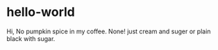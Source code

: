 # hello-world
Hi,
 No pumpkin spice in my coffee. None! just cream and suger or plain black with sugar.
